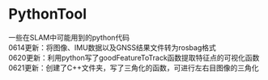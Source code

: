 # PythonTool
一些在SLAM中可能用到的python代码  
0614更新：将图像、IMU数据以及GNSS结果文件转为rosbag格式  
0620更新：利用python写了goodFeatureToTrack函数提取特征点的可视化函数
0621更新：创建了C++文件夹，写了三角化的函数，可进行左右目图像的三角化